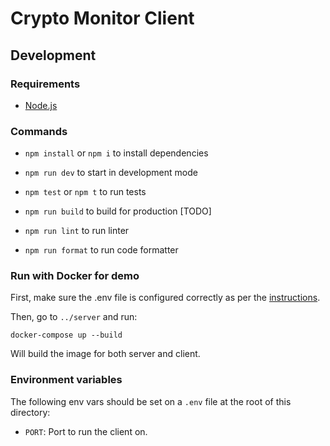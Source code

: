 # Crypto Monitor Client

## Development

### Requirements

- [Node.js](https://nodejs.org/en/)

### Commands

- `npm install` or `npm i` to install dependencies
- `npm run dev` to start in development mode
- `npm test` or `npm t` to run tests

- `npm run build` to build for production [TODO]
- `npm run lint` to run linter
- `npm run format` to run code formatter

### Run with Docker for demo

First, make sure the .env file is configured correctly as per the [instructions](#Environment-variables).

Then, go to `../server` and run:

    docker-compose up --build

Will build the image for both server and client.

### Environment variables

The following env vars should be set on a `.env` file at the root of this directory:

- `PORT`: Port to run the client on.